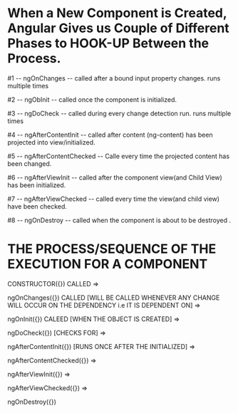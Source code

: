 # When a New Component is Created, Angular Gives us Couple of Different Phases to HOOK-UP Between the Process.

   #1 -- ngOnChanges -- called after a bound input property changes. runs multiple times

   #2 -- ngObInit -- called once the component is initialized.

   #3 -- ngDoCheck -- called during every change detection run. runs multiple times

   #4 -- ngAfterContentInit -- called after content (ng-content) has been projected into view/initialized.

   #5 -- ngAfterContentChecked -- Calle every time the projected content has been changed.

   #6 -- ngAfterViewInit -- called after the component view(and Child View) has been initialized.

   #7 -- ngAfterViewChecked -- called every time the view(and child view) have been checked.

   #8 -- ngOnDestroy -- called when the component is about to be destroyed .


# THE PROCESS/SEQUENCE OF THE EXECUTION FOR A COMPONENT

  CONSTRUCTOR({}) CALLED =>

  ngOnChanges({}) CALLED [WILL BE CALLED WHENEVER ANY CHANGE WILL OCCUR ON THE DEPENDENCY i.e IT IS DEPENDENT ON] =>

  ngOnInit({}) CALEED [WHEN THE OBJECT IS CREATED] =>  
  
  ngDoCheck({}) [CHECKS FOR] => 
  
  ngAfterContentInit({}) [RUNS ONCE AFTER THE <ng-content> INITIALIZED] => 
  
  ngAfterContentChecked({}) => 
  
  ngAfterViewInit({}) => 
  
  ngAfterViewChecked({}) =>

  ngOnDestroy({}) 




